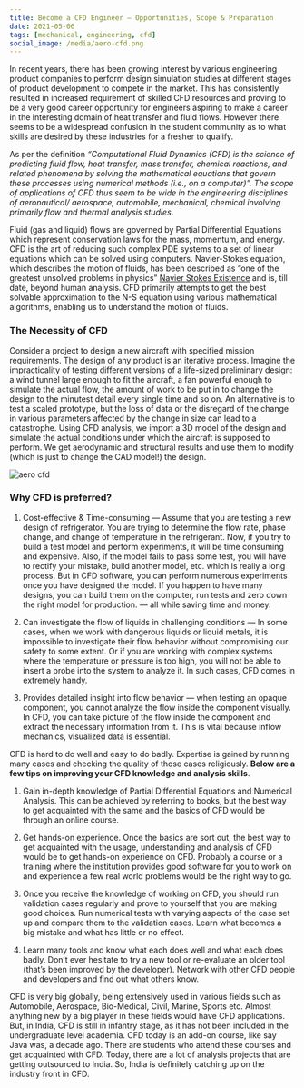 ```yaml
---
title: Become a CFD Engineer — Opportunities, Scope & Preparation
date: 2021-05-06
tags: [mechanical, engineering, cfd]
social_image: /media/aero-cfd.png
---
```


In recent years, there has been growing interest by various engineering product companies to perform design simulation studies at different stages of product development to compete in the market. This has consistently resulted in increased requirement of skilled CFD resources and proving to be a very good career opportunity for engineers aspiring to make a career in the interesting domain of heat transfer and fluid flows. However there seems to be a widespread confusion in the student community as to what skills are desired by these industries for a fresher to qualify.

As per the definition *“Computational Fluid Dynamics (CFD) is the science of predicting fluid flow, heat transfer, mass transfer, chemical reactions, and related phenomena by solving the mathematical equations that govern these processes using numerical methods (i.e., on a computer)”. The scope of applications of CFD thus seem to be wide in the engineering disciplines of aeronautical/ aerospace, automobile, mechanical, chemical involving primarily flow and thermal analysis studies*.

Fluid (gas and liquid) flows are governed by Partial Differential Equations which represent conservation laws for the mass, momentum, and energy. CFD is the art of reducing such complex PDE systems to a set of linear equations which can be solved using computers. Navier-Stokes equation, which describes the motion of fluids, has been described as “one of the greatest unsolved problems in physics” [Navier Stokes Existence](http://en.wikipedia.org/wiki/Navier%E2%80%93Stokes_existence_and_smoothness) and is, till date, beyond human analysis. CFD primarily attempts to get the best solvable approximation to the N-S equation using various mathematical algorithms, enabling us to understand the motion of fluids.

### The Necessity of CFD
Consider a project to design a new aircraft with specified mission requirements. The design of any product is an iterative process. Imagine the impracticality of testing different versions of a life-sized preliminary design: a wind tunnel large enough to fit the aircraft, a fan powerful enough to simulate the actual flow, the amount of work to be put in to change the design to the minutest detail every single time and so on. An alternative is to test a scaled prototype, but the loss of data or the disregard of the change in various parameters affected by the change in size can lead to a catastrophe. Using CFD analysis, we import a 3D model of the design and simulate the actual conditions under which the aircraft is supposed to perform. We get aerodynamic and structural results and use them to modify (which is just to change the CAD model!) the design.

![aero cfd](/media/aero-cfd.png)

### Why CFD is preferred?
1. Cost-effective & Time-consuming — Assume that you are testing a new design of refrigerator. You are trying to determine the flow rate, phase change, and change of temperature in the refrigerant. Now, if you try to build a test model and perform experiments, it will be time consuming and expensive. Also, if the model fails to pass some test, you will have to rectify your mistake, build another model, etc. which is really a long process. But in CFD software, you can perform numerous experiments once you have designed the model. If you happen to have many designs, you can build them on the computer, run tests and zero down the right model for production. — all while saving time and money.

2. Can investigate the flow of liquids in challenging conditions — In some cases, when we work with dangerous liquids or liquid metals, it is impossible to investigate their flow behavior without compromising our safety to some extent. Or if you are working with complex systems where the temperature or pressure is too high, you will not be able to insert a probe into the system to analyze it. In such cases, CFD comes in extremely handy.

3. Provides detailed insight into flow behavior — when testing an opaque component, you cannot analyze the flow inside the component visually. In CFD, you can take picture of the flow inside the component and extract the necessary information from it. This is vital because inflow mechanics, visualized data is essential.

CFD is hard to do well and easy to do badly. Expertise is gained by running many cases and checking the quality of those cases religiously. **Below are a few tips on improving your CFD knowledge and analysis skills**.

1. Gain in-depth knowledge of Partial Differential Equations and Numerical Analysis. This can be achieved by referring to books, but the best way to get acquainted with the same and the basics of CFD would be through an online course.

2. Get hands-on experience. Once the basics are sort out, the best way to get acquainted with the usage, understanding and analysis of CFD would be to get hands-on experience on CFD. Probably a course or a training where the institution provides good software for you to work on and experience a few real world problems would be the right way to go.

3. Once you receive the knowledge of working on CFD, you should run validation cases regularly and prove to yourself that you are making good choices. Run numerical tests with varying aspects of the case set up and compare them to the validation cases. Learn what becomes a big mistake and what has little or no effect.

4. Learn many tools and know what each does well and what each does badly. Don’t ever hesitate to try a new tool or re-evaluate an older tool (that’s been improved by the developer). Network with other CFD people and developers and find out what others know.

CFD is very big globally, being extensively used in various fields such as Automobile, Aerospace, Bio-Medical, Civil, Marine, Sports etc. Almost anything new by a big player in these fields would have CFD applications. But, in India, CFD is still in infantry stage, as it has not been included in the undergraduate level academia. CFD today is an add-on course, like say Java was, a decade ago. There are students who attend these courses and get acquainted with CFD. Today, there are a lot of analysis projects that are getting outsourced to India. So, India is definitely catching up on the industry front in CFD.

